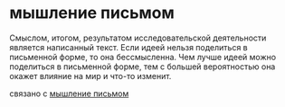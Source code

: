 # мышление письмом
Смыслом, итогом, результатом исследовательской деятельности является написанный текст. Если идеей нельзя поделиться в письменной форме, то она бессмысленна. Чем лучше идеей можно поделиться в письменной форме, тем с большей вероятностью она окажет влияние на мир и что-то изменит.

связано с [мышление письмом](zettelkasten/%D0%B0%D0%BD%D0%B8%D1%87%D1%87%D0%B0/%D0%BC%D0%BE%D0%B7%D0%B3%20%D0%BE%D0%B3%D1%80%D0%B0%D0%BD%D0%B8%D1%87%D0%B5%D0%BD/%D0%BC%D1%8B%D1%88%D0%BB%D0%B5%D0%BD%D0%B8%D0%B5%20%D0%BF%D0%B8%D1%81%D1%8C%D0%BC%D0%BE%D0%BC)